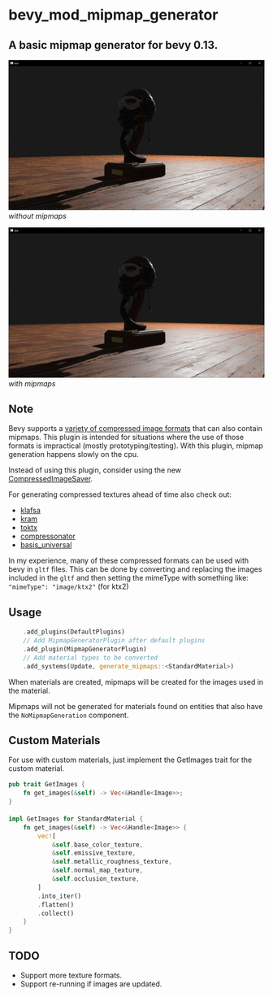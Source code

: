 # bevy_mod_mipmap_generator

## A basic mipmap generator for bevy 0.13.

![example_without](example_without.jpg)
*without mipmaps*

![example_with](example_with.jpg)
*with mipmaps*

## Note

Bevy supports a [variety of compressed image formats](https://docs.rs/bevy/latest/bevy/render/texture/enum.ImageFormat.html) that can also contain mipmaps. This plugin is intended for situations where the use of those formats is impractical (mostly prototyping/testing). With this plugin, mipmap generation happens slowly on the cpu.

Instead of using this plugin, consider using the new [CompressedImageSaver](https://bevyengine.org/news/bevy-0-12/#compressedimagesaver).

For generating compressed textures ahead of time also check out:
- [klafsa](https://github.com/superdump/klafsa)
- [kram](https://github.com/alecazam/kram)
- [toktx](https://github.khronos.org/KTX-Software/ktxtools/toktx.html)
- [compressonator](https://gpuopen.com/compressonator/)
- [basis_universal](https://github.com/BinomialLLC/basis_universal)

In my experience, many of these compressed formats can be used with bevy in `gltf` files. This can be done by converting and replacing the images included in the `gltf` and then setting the mimeType with something like: `"mimeType": "image/ktx2"` (for ktx2)

## Usage

```rust
    .add_plugins(DefaultPlugins)
    // Add MipmapGeneratorPlugin after default plugins
    .add_plugin(MipmapGeneratorPlugin)
    // Add material types to be converted
    .add_systems(Update, generate_mipmaps::<StandardMaterial>)
```

When materials are created, mipmaps will be created for the images used in the material.

Mipmaps will not be generated for materials found on entities that also have the `NoMipmapGeneration` component.

## Custom Materials
For use with custom materials, just implement the GetImages trait for the custom material.

```rust
pub trait GetImages {
    fn get_images(&self) -> Vec<&Handle<Image>>;
}

impl GetImages for StandardMaterial {
    fn get_images(&self) -> Vec<&Handle<Image>> {
        vec![
            &self.base_color_texture,
            &self.emissive_texture,
            &self.metallic_roughness_texture,
            &self.normal_map_texture,
            &self.occlusion_texture,
        ]
        .into_iter()
        .flatten()
        .collect()
    }
}
```

## TODO
- Support more texture formats.
- Support re-running if images are updated.

